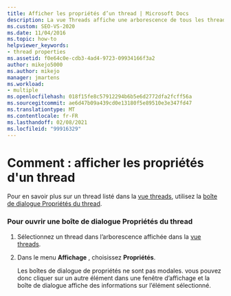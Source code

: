 ```yaml
---
title: Afficher les propriétés d’un thread | Microsoft Docs
description: La vue Threads affiche une arborescence de tous les threads actifs sur votre système. Découvrez comment afficher les propriétés d’un thread qui apparaît dans la vue threads.
ms.custom: SEO-VS-2020
ms.date: 11/04/2016
ms.topic: how-to
helpviewer_keywords:
- thread properties
ms.assetid: f0e64c0e-cdb3-4ad4-9723-09934166f3a2
author: mikejo5000
ms.author: mikejo
manager: jmartens
ms.workload:
- multiple
ms.openlocfilehash: 018f15fe8c57912294b6b5e6d2772dfa2fcff56a
ms.sourcegitcommit: ae6d47b09a439cd0e13180f5e89510e3e347fd47
ms.translationtype: MT
ms.contentlocale: fr-FR
ms.lasthandoff: 02/08/2021
ms.locfileid: "99916329"
---
```

# <a name="how-to-display-thread-properties"></a>Comment : afficher les propriétés d'un thread
Pour en savoir plus sur un thread listé dans la [vue threads](../debugger/threads-view.md), utilisez la [boîte de dialogue Propriétés du thread](../debugger/thread-properties-dialog-box.md).

### <a name="to-open-a-thread-properties-dialog-box"></a>Pour ouvrir une boîte de dialogue Propriétés du thread

1. Sélectionnez un thread dans l’arborescence affichée dans la [vue threads](../debugger/threads-view.md).

2. Dans le menu **Affichage** , choisissez **Propriétés**.

   Les boîtes de dialogue de propriétés ne sont pas modales. vous pouvez donc cliquer sur un autre élément dans une fenêtre d’affichage et la boîte de dialogue affiche des informations sur l’élément sélectionné.